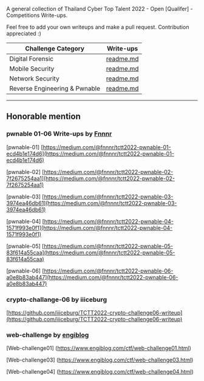 A  general collection of Thailand Cyber Top Talent 2022 - Open [Qualifer] - Competitions Write-ups.

Feel free to add your own writeups and make a pull request.
Contribution appreciated :)

| Challenge Category            | Write-ups                                            |
| ----------------------------- | ---------------------------------------------------- |
| Digital Forensic              | [readme.md](https://github.com/AmazingFriedChickken/TCTT2022-Write-Ups/blob/main/Digital%20Forensic/readme.md)              |
| Mobile Security               | [readme.md](https://github.com/AmazingFriedChickken/TCTT2022-Write-Ups/blob/main/Mobile%20Security/readme.md)               |
| Network Security              | [readme.md](https://github.com/AmazingFriedChickken/TCTT2022-Write-Ups/blob/main/Network%20Security/readme.md)              |
| Reverse Engineering & Pwnable | [readme.md](https://github.com/AmazingFriedChickken/TCTT2022-Write-Ups/blob/main/Reverse%20Engineering%20%26%20Pwnable/readme.md) |

---

## Honorable mention

### pwnable 01-06 Write-ups by [Fnnnr](https://medium.com/@fnnnr)

[pwnable-01] [https://medium.com/@fnnnr/tctt2022-pwnable-01-ecd4b1e174d6](https://medium.com/@fnnnr/tctt2022-pwnable-01-ecd4b1e174d6)

[pwnable-02] [https://medium.com/@fnnnr/tctt2022-pwnable-02-7f2675254aa1](https://medium.com/@fnnnr/tctt2022-pwnable-02-7f2675254aa1)

[pwnable-03] [https://medium.com/@fnnnr/tctt2022-pwnable-03-3974ea46db61](https://medium.com/@fnnnr/tctt2022-pwnable-03-3974ea46db61)

[pwnable-04] [https://medium.com/@fnnnr/tctt2022-pwnable-04-1571f993e0f1](https://medium.com/@fnnnr/tctt2022-pwnable-04-1571f993e0f1)

[pwnable-05] [https://medium.com/@fnnnr/tctt2022-pwnable-05-83f614a55caa](https://medium.com/@fnnnr/tctt2022-pwnable-05-83f614a55caa)

[pwnable-06] [https://medium.com/@fnnnr/tctt2022-pwnable-06-a0e8b83ab447](https://medium.com/@fnnnr/tctt2022-pwnable-06-a0e8b83ab447)

### crypto-challange-06 by iiiceburg

[https://github.com/iiiceburg/TCTT2022-crypto-challenge06-writeup](https://github.com/iiiceburg/TCTT2022-crypto-challenge06-writeup)

### web-challenge by [engiblog](https://www.engiblog.com/category/ctf)

[Web-challenge01] (https://www.engiblog.com/ctf/web-challenge01.html)

[Web-challenge03] (https://www.engiblog.com/ctf/web-challenge03.html)

[Web-challenge04] (https://www.engiblog.com/ctf/web-challenge04.html)

